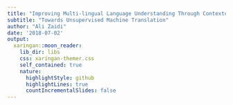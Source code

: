 ```yaml
---
title: "Improving Multi-lingual Language Understanding Through Contextualized Transfer Learning"
subtitle: "Towards Unsupervised Machine Translation"  
author: "Ali Zaidi"
date: '2018-07-02'
output:
  xaringan::moon_reader:
    lib_dir: libs
    css: xaringan-themer.css
    self_contained: true
    nature:
      highlightStyle: github
      highlightLines: true
      countIncrementalSlides: false
---
```


